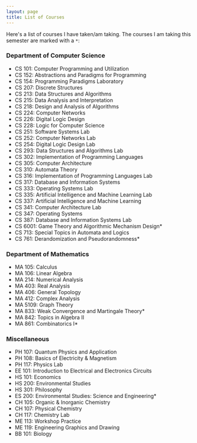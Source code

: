 ```yaml
---
layout: page
title: List of Courses
---
```


Here's a list of courses I have taken/am taking. The courses I am taking this semester are marked with a ```*```:

### Department of Computer Science

* CS 101: Computer Programming and Utilization
* CS 152: Abstractions and Paradigms for Programming
* CS 154: Programming Paradigms Laboratory
* CS 207: Discrete Structures
* CS 213: Data Structures and Algorithms
* CS 215: Data Analysis and Interpretation
* CS 218: Design and Analysis of Algorithms
* CS 224: Computer Networks
* CS 226: Digital Logic Design
* CS 228: Logic for Computer Science
* CS 251: Software Systems Lab
* CS 252: Computer Networks Lab
* CS 254: Digital Logic Design Lab
* CS 293: Data Structures and Algorithms Lab
* CS 302: Implementation of Programming Languages
* CS 305: Computer Architecture
* CS 310: Automata Theory
* CS 316: Implementation of Programming Languages Lab
* CS 317: Database and Information Systems
* CS 333: Operating Systems Lab
* CS 335: Artificial Intelligence and Machine Learning Lab
* CS 337: Artificial Intelligence and Machine Learning
* CS 341: Computer Architecture Lab
* CS 347: Operating Systems
* CS 387: Database and Information Systems Lab
* CS 6001: Game Theory and Algorithmic Mechanism Design*
* CS 713: Special Topics in Automata and Logics
* CS 761: Derandomization and Pseudorandomness*

### Department of Mathematics

* MA 105: Calculus
* MA 106: Linear Algebra
* MA 214: Numerical Analysis
* MA 403: Real Analysis
* MA 406: General Topology
* MA 412: Complex Analysis
* MA 5109: Graph Theory
* MA 833: Weak Convergence and Martingale Theory*
* MA 842: Topics in Algebra II
* MA 861: Combinatorics I*

### Miscellaneous

* PH 107: Quantum Physics and Application
* PH 108: Basics of Electricity & Magnetism
* PH 117: Physics Lab
* EE 101: Introduction to Electrical and Electronics Circuits
* HS 101: Economics
* HS 200: Environmental Studies
* HS 301: Philosophy
* ES 200: Environmental Studies: Science and Engineering*
* CH 105: Organic & Inorganic Chemistry
* CH 107: Physical Chemistry
* CH 117: Chemistry Lab
* ME 113: Workshop Practice
* ME 119: Engineering Graphics and Drawing
* BB 101: Biology